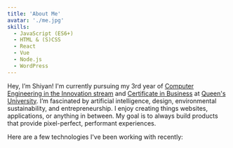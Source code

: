 ```yaml
---
title: 'About Me'
avatar: './me.jpg'
skills:
  - JavaScript (ES6+)
  - HTML & (S)CSS
  - React
  - Vue
  - Node.js
  - WordPress
---
```


Hey, I’m Shiyan! I'm currently pursuing my 3rd year of [Computer Engineering in the Innovation stream](https://www.ccis.northeastern.edu/)  and [Certificate in Business](https://www.ccis.northeastern.edu/) at [Queen's University](https://www.ccis.northeastern.edu/). I’m fascinated by artificial intelligence, design, environmental sustainability, and entrepreneurship. I enjoy creating things websites, applications, or anything in between. My goal is to always build products that provide pixel-perfect, performant experiences.

Here are a few technologies I've been working with recently:
